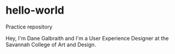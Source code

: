 # hello-world
Practice repository

Hey, I'm Dane Galbraith and I'm a User Experience Designer at the Savannah College of Art and Design.

